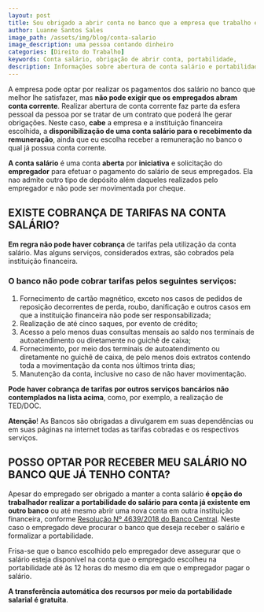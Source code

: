 ```yaml
---
layout: post
title: Sou obrigado a abrir conta no banco que a empresa que trabalho exigiu?
author: Luanne Santos Sales
image_path: /assets/img/blog/conta-salario
image_description: uma pessoa contando dinheiro
categories: [Direito do Trabalho]
keywords: Conta salário, obrigação de abrir conta, portabilidade, 
description: Informações sobre abertura de conta salário e portabilidade bancária de salário
---
```



A empresa pode optar por realizar os pagamentos dos salário no banco que melhor lhe satisfazer,  mas **não pode exigir que os empregados abram conta corrente**. Realizar abertura de conta corrente faz parte da esfera pessoal da pessoa por se tratar de um contrato que poderá lhe gerar obrigações. Neste caso, **cabe** a empresa e a instituição financeira escolhida, a **disponibilização de uma conta salário para o recebimento da remuneração**, ainda que eu escolha receber a remuneração no banco o qual já possua conta corrente.

**A conta salário** é uma conta **aberta** por **iniciativa** e solicitação do **empregador** para efetuar o pagamento do salário de seus empregados. Ela nao admite 
outro tipo de depósito além daqueles realizados pelo empregador e não pode ser movimentada por cheque.

## EXISTE COBRANÇA DE TARIFAS NA CONTA SALÁRIO? 
**Em regra não pode haver cobrança** de tarifas pela utilização da conta salário. Mas alguns serviços, considerados extras, são cobrados pela instituição financeira.

### O banco não pode cobrar tarifas pelos seguintes serviços:

1. Fornecimento de cartão magnético, exceto nos casos de pedidos de reposição decorrentes de perda, roubo, danificação e outros casos em que a instituição financeira não pode ser responsabilizada;
2. Realização de até cinco saques, por evento de crédito;
3. Acesso a pelo menos duas consultas mensais ao saldo nos terminais de autoatendimento ou diretamente no guichê de caixa;
4. Fornecimento, por meio dos terminais de autoatendimento ou diretamente no guichê de caixa, de pelo menos dois extratos contendo toda a movimentação da conta nos últimos trinta dias;
5. Manutenção da conta, inclusive no caso de não haver movimentação. 

**Pode haver cobrança de tarifas por outros serviços bancários não contemplados na lista acima**, como, por exemplo, a realização de TED/DOC.
 
 **Atenção**! As Bancos são obrigadas a divulgarem em suas dependências ou em suas páginas na internet todas as tarifas cobradas e os respectivos serviços. 

 ## POSSO OPTAR POR RECEBER MEU SALÁRIO NO BANCO QUE JÁ TENHO CONTA? 

 Apesar do empregado ser obrigado a manter a conta salário **é opção do trabalhador realizar a portabilidade do  salário para conta já existente em outro banco** ou até mesmo abrir uma nova conta em outra instituição financeira, conforme [Resolução Nº 4639/2018 do Banco Central](https://www.bcb.gov.br/pre/normativos/busca/downloadNormativo.asp?arquivo=/Lists/Normativos/Attachments/50535/Res_4639_v1_O.pdf). Neste caso o empregado deve procurar o banco que deseja receber o salário e formalizar a portabilidade.
 
 Frisa-se que o banco escolhido pelo empregador 
deve assegurar que o salário esteja disponível na conta que o empregado escolheu na portabilidade até às 12 horas do mesmo dia em que o empregador pagar o salário.

**A transferência automática dos recursos por meio da portabilidade salarial é gratuita**. 
